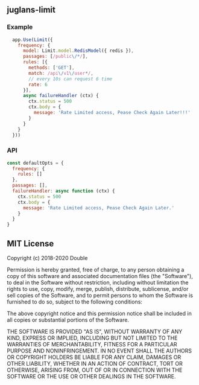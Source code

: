 ## juglans-limit

### Example

```javascript
  app.Use(Limit({
    frequency: {
      model: Limit.model.RedisModel({ redis }),
      passages: [/public\/*/],
      rules: [{
        methods: ['GET'],
        match: /api\/v1\/user*/,
        // every 10s can request 6 time
        rate: 6
      }],
      async failureHandler (ctx) {
        ctx.status = 500
        ctx.body = {
          message: 'Rate Limited access, Pease Check Again Later!!!'
        }
      }
    }
  }))
```
### API

```javascript
const defaultOpts = {
  frequency: {
    rules: []
  },
  passages: [],
  failureHandler: async function (ctx) {
    ctx.status = 500
    ctx.body = {
      message: 'Rate Limited access, Pease Check Again Later.'
    }
  }
}
```
## MIT License

Copyright (c) 2018-2020 Double

Permission is hereby granted, free of charge, to any person obtaining a copy
of this software and associated documentation files (the "Software"), to deal
in the Software without restriction, including without limitation the rights
to use, copy, modify, merge, publish, distribute, sublicense, and/or sell
copies of the Software, and to permit persons to whom the Software is
furnished to do so, subject to the following conditions:

The above copyright notice and this permission notice shall be included in all
copies or substantial portions of the Software.

THE SOFTWARE IS PROVIDED "AS IS", WITHOUT WARRANTY OF ANY KIND, EXPRESS OR
IMPLIED, INCLUDING BUT NOT LIMITED TO THE WARRANTIES OF MERCHANTABILITY,
FITNESS FOR A PARTICULAR PURPOSE AND NONINFRINGEMENT. IN NO EVENT SHALL THE
AUTHORS OR COPYRIGHT HOLDERS BE LIABLE FOR ANY CLAIM, DAMAGES OR OTHER
LIABILITY, WHETHER IN AN ACTION OF CONTRACT, TORT OR OTHERWISE, ARISING FROM,
OUT OF OR IN CONNECTION WITH THE SOFTWARE OR THE USE OR OTHER DEALINGS IN THE
SOFTWARE.

